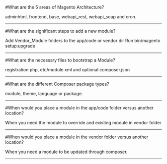 #What are the 5 areas of Magento Architecture?

adminhtml, frontend, base,
webapi_rest, webapi_soap and cron.

---

#What are the significant steps to add a new module? 

Add Vendor_Module folders to the app/code or vendor dir
Run bin/magento setup:upgrade

---

#What are the necessary files to bootstrap a Module?

registration.php, etc/module.xml and optional composer.json

---

#What are the different Composer package types? 

module, theme, language or package.

---

#When would you place a module in the app/code folder versus another location? 

When you need the module to override and existing module in vendor folder

---

#When would you place a module in the vendor folder versus another location? 

When you need a module to be updated through composer.

---
